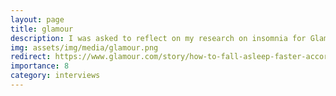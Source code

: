 ```yaml
---
layout: page
title: glamour
description: I was asked to reflect on my research on insomnia for Glamour as one of the 'powerful women'! (March, 2020)
img: assets/img/media/glamour.png 
redirect: https://www.glamour.com/story/how-to-fall-asleep-faster-according-to-powerful-women?utm_medium=social&mbid=social_twitter_glamourmain&utm_brand=glm&utm_social-type=owned&utm_source=twitter
importance: 8
category: interviews
---
```

